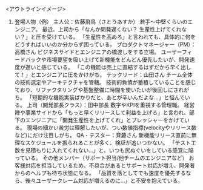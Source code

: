 <アウトラインイメージ>
1. 登場人物（例）
主人公：佐藤飛鳥（さとうあすか）
若手〜中堅くらいのエンジニア。
最近、上司から「なんか開発遅くない？ 生産性上げてくれない？」と圧を受けている。
「生産性を高めろ」と言われても、具体的に何をどうすればいいのか分からず困っている。
プロダクトマネージャー（PM）：高橋さん
ビジネスサイドとエンジニアの橋渡しをする立場。
ユーザーフィードバックや市場要望を吸い上げて新機能をどんどん優先したいが、開発速度が遅いと感じている。
「この機能は売上に直結するはずだから早く出して！」とエンジニアに圧をかけがち。
テックリード：山田さん
チーム全体の技術選定やアーキテクチャを管轄。
技術的負債が蓄積していることを感じており、リファクタリングや基盤整備に時間を使いたいが後回しにされがち。
「短期的な機能実装ばかりだと、あとが辛いんだよな…」と悩んでいる。
上司（開発部長クラス）：田中部長
数字やKPIを重視する管理職。
経営陣や事業サイドから「もっと早くリリースして利益を上げろ」と言われ、部下のエンジニアに「開発生産性を上げてくれ」とプレッシャーをかけている。
現場の細かい苦労は理解したいが、つい数値指標(velocityやリリース数など)にだけ注目しがち。
QA・テスター：斉藤さん
新機能リリース直前に無理なスケジュールを振られることが多く、検証が追いつかない。
「テスト工数を見積もりに入れてくれない…」と、いつも尻ぬぐいをしている感覚に陥っている。
その他メンバー（サポート担当/他チームのエンジニアなど）
お客様対応を担当しているため、不具合があるとサポート対応が増え、開発者からのヘルプも待ち状態になる。
「品質を落としてでも速度を優先するなら、後々ユーザークレーム対応が増えるのに…」と不安を抱えている。
